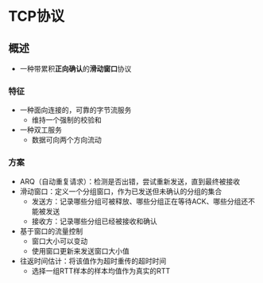 

# TCP协议



## 概述

* 一种带累积**正向确认**的**滑动窗口**协议

### 特征
* 一种面向连接的，可靠的字节流服务
    * 维持一个强制的校验和
* 一种双工服务
    * 数据可向两个方向流动

### 方案
* ARQ（自动重复请求）：检测是否出错，尝试重新发送，直到最终被接收
* 滑动窗口：定义一个分组窗口，作为已发送但未确认的分组的集合
    * 发送方：记录哪些分组可被释放、哪些分组正在等待ACK、哪些分组还不能被发送
    * 接收方：记录哪些分组已经被接收和确认
* 基于窗口的流量控制
    * 窗口大小可以变动
    * 使用窗口更新来发送窗口大小值
* 往返时间估计：将该值作为超时重传的超时时间
    * 选择一组RTT样本的样本均值作为真实的RTT